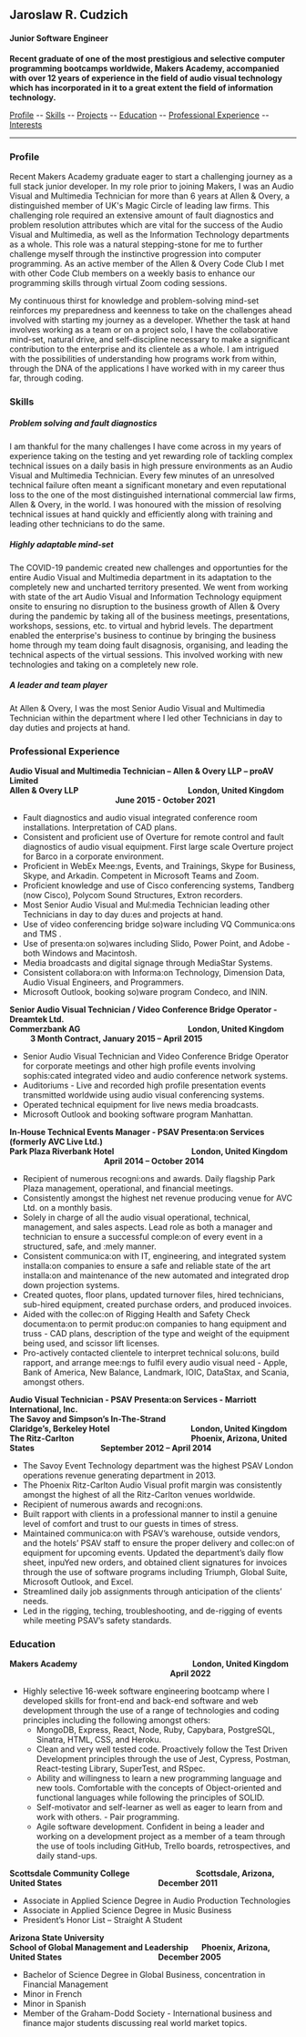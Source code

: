 ## Jaroslaw R. Cudzich

#### Junior Software Engineer

**Recent graduate of one of the most prestigious and selective computer programming bootcamps worldwide, Makers Academy, accompanied with over 12 years of experience in the field of audio visual technology which has incorporated in it to a great extent the field of information technology.**  

[Profile](#profile) -- [Skills](#skills) -- [Projects](#projects) -- [Education](#education) -- [Professional Experience](#experience) -- [Interests](#interests)
____
### <a name="profile">Profile</a>
Recent Makers Academy graduate eager to start a challenging journey as a full stack junior developer.  In my role prior to joining Makers, I was an Audio Visual and Multimedia Technician for more than 6 years at Allen & Overy, a distinguished member of UK's Magic Circle of leading law firms.  This challenging role required an extensive amount of fault diagnostics and problem resolution attributes which are vital for the success of the Audio Visual and Multimedia, as well as the Information Technology departments as a whole.  This role was a natural stepping-stone for me to further challenge myself through the instinctive progression into computer programming.  As an active member of the Allen & Overy Code Club I met with other Code Club members on a weekly basis to enhance our programming skills through virtual Zoom coding sessions.

My continuous thirst for knowledge and problem-solving mind-set reinforces my preparedness and keenness to take on the challenges ahead involved with starting my journey as a developer.  Whether the task at hand involves working as a team or on a project solo, I have the collaborative mind-set, natural drive, and self-discipline necessary to make a significant contribution to the enterprise and its clientele as a whole.  I am intrigued with the possibilities of understanding how programs work from within, through the DNA of the applications I have worked with in my career thus far, through coding.

### <a name="skills">Skills</a>

##### Problem solving and fault diagnostics
I am thankful for the many challenges I have come across in my years of experience taking on the testing and yet rewarding role of tackling complex technical issues on a daily basis in high pressure environments as an Audio Visual and Multimedia Technician.  Every few minutes of an unresolved technical failure often meant a significant monetary and even reputational loss to the one of the most distinguished international commercial law firms, Allen & Overy, in the world.  I was honoured with the mission of resolving technical issues at hand quickly and efficiently along with training and leading other technicians to do the same.  

##### Highly adaptable mind-set
The COVID-19 pandemic created new challenges and opportunties for the entire Audio Visual and Multimedia department in its adaptation to the completely new and uncharted territory presented.  We went from working with state of the art Audio Visual and Information Technology equipment onsite to ensuring no disruption to the business growth of Allen & Overy during the pandemic by taking all of the business meetings, presentations, workshops, sessions, etc. to virtual and hybrid levels.  The department enabled the enterprise's business to continue by bringing the business home through my team doing fault disagnosis, organising, and leading the technical aspects of the virtual sessions.  This involved working with new technologies and taking on a completely new role.

##### A leader and team player
At Allen & Overy, I was the most Senior Audio Visual and Multimedia Technician within the department where I led other Technicians in day to day duties and projects at hand.  

### <a name="experience">Professional Experience</a>

**Audio Visual and Multimedia Technician – Allen & Overy LLP – proAV Limited**
<br>
**Allen & Overy LLP &nbsp;&nbsp;&nbsp;&nbsp;&nbsp;&nbsp;&nbsp;&nbsp;&nbsp;&nbsp;&nbsp;&nbsp;&nbsp;&nbsp;&nbsp;&nbsp;&nbsp;&nbsp;&nbsp;&nbsp;&nbsp;&nbsp;&nbsp;&nbsp;&nbsp;&nbsp;&nbsp;&nbsp;&nbsp;&nbsp;&nbsp;&nbsp;&nbsp;&nbsp;&nbsp;&nbsp;&nbsp;&nbsp;&nbsp;&nbsp;&nbsp;&nbsp;&nbsp;&nbsp;&nbsp;&nbsp;&nbsp;&nbsp;&nbsp;&nbsp;&nbsp;&nbsp;&nbsp;&nbsp;&nbsp;&nbsp; London, United Kingdom &nbsp;&nbsp;&nbsp;&nbsp;&nbsp;&nbsp;&nbsp;&nbsp;&nbsp;&nbsp;&nbsp;&nbsp;&nbsp;&nbsp;&nbsp;&nbsp;&nbsp;&nbsp;&nbsp;&nbsp;&nbsp;&nbsp;&nbsp;&nbsp;&nbsp;&nbsp;&nbsp;&nbsp;&nbsp;&nbsp;&nbsp;&nbsp;&nbsp;&nbsp;&nbsp;&nbsp;&nbsp;&nbsp;&nbsp;&nbsp;&nbsp;&nbsp;&nbsp;&nbsp;&nbsp;&nbsp;&nbsp;&nbsp;&nbsp;&nbsp;&nbsp;&nbsp;&nbsp;&nbsp;&nbsp; June 2015 - October 2021**
* Fault diagnostics and audio visual integrated conference room installations. Interpretation of CAD plans.
* Consistent and proficient use of Overture for remote control and fault diagnostics of audio visual equipment. First large scale
Overture project for Barco in a corporate environment.
* Proficient in WebEx Mee:ngs, Events, and Trainings, Skype for Business, Skype, and Arkadin. Competent in Microsoft Teams and Zoom.
* Proficient knowledge and use of Cisco conferencing systems, Tandberg (now Cisco), Polycom Sound Structures, Extron recorders.
* Most Senior Audio Visual and Mul:media Technician leading other Technicians in day to day du:es and projects at hand.
* Use of video conferencing bridge so)ware including VQ Communica:ons and TMS .
* Use of presenta:on so)wares including Slido, Power Point, and Adobe - both Windows and Macintosh.
* Media broadcasts and digital signage through MediaStar Systems.
* Consistent collabora:on with Informa:on Technology, Dimension Data, Audio Visual Engineers, and Programmers.
* Microsoft Outlook, booking so)ware program Condeco, and ININ.

**Senior Audio Visual Technician / Video Conference Bridge Operator - Dreamtek Ltd.**
<br>
**Commerzbank AG &nbsp;&nbsp;&nbsp;&nbsp;&nbsp;&nbsp;&nbsp;&nbsp;&nbsp;&nbsp;&nbsp;&nbsp;&nbsp;&nbsp;&nbsp;&nbsp;&nbsp;&nbsp;&nbsp;&nbsp;&nbsp;&nbsp;&nbsp;&nbsp;&nbsp;&nbsp;&nbsp;&nbsp;&nbsp;&nbsp;&nbsp;&nbsp;&nbsp;&nbsp;&nbsp;&nbsp;&nbsp;&nbsp;&nbsp;&nbsp;&nbsp;&nbsp;&nbsp;&nbsp;&nbsp;&nbsp;&nbsp;&nbsp;&nbsp;&nbsp;&nbsp;&nbsp;&nbsp;&nbsp;&nbsp; London, United Kingdom &nbsp;&nbsp;&nbsp;&nbsp;&nbsp;&nbsp;&nbsp;&nbsp;&nbsp;&nbsp; 3 Month Contract, January 2015 – April 2015**

* Senior Audio Visual Technician and Video Conference Bridge Operator for corporate meetings and other high profile events
involving sophis:cated integrated video and audio conference network systems.
* Auditoriums - Live and recorded high profile presentation events transmitted worldwide using audio visual conferencing systems.
* Operated technical equipment for live news media broadcasts.
* Microsoft Outlook and booking software program Manhattan.


**In-House Technical Events Manager - PSAV Presenta:on Services (formerly AVC Live Ltd.)**
<br>
**Park Plaza Riverbank Hotel &nbsp;&nbsp;&nbsp;&nbsp;&nbsp;&nbsp;&nbsp;&nbsp;&nbsp;&nbsp;&nbsp;&nbsp;&nbsp;&nbsp;&nbsp;&nbsp;&nbsp;&nbsp;&nbsp;&nbsp;&nbsp;&nbsp;&nbsp;&nbsp;&nbsp;&nbsp;&nbsp;&nbsp;&nbsp;&nbsp;&nbsp;&nbsp;&nbsp;&nbsp;&nbsp;&nbsp;&nbsp;&nbsp;&nbsp; London, United Kingdom &nbsp;&nbsp;&nbsp;&nbsp;&nbsp;&nbsp;&nbsp;&nbsp;&nbsp;&nbsp;&nbsp;&nbsp;&nbsp;&nbsp;&nbsp;&nbsp;&nbsp;&nbsp;&nbsp;&nbsp;&nbsp;&nbsp;&nbsp;&nbsp;&nbsp;&nbsp;&nbsp;&nbsp;&nbsp;&nbsp;&nbsp;&nbsp;&nbsp;&nbsp;&nbsp;&nbsp;&nbsp;&nbsp;&nbsp;&nbsp;&nbsp;&nbsp;&nbsp;&nbsp;&nbsp;&nbsp;&nbsp;&nbsp;&nbsp; April 2014 – October 2014**
* Recipient of numerous recogni:ons and awards. Daily flagship Park Plaza management, operational, and financial meetings.
* Consistently amongst the highest net revenue producing venue for AVC Ltd. on a monthly basis.
* Solely in charge of all the audio visual operational, technical, management, and sales aspects. Lead role as both a manager and
technician to ensure a successful comple:on of every event in a structured, safe, and :mely manner.
* Consistent communica:on with IT, engineering, and integrated system installa:on companies to ensure a safe and reliable state of
the art installa:on and maintenance of the new automated and integrated drop down projection systems.
* Created quotes, floor plans, updated turnover files, hired technicians, sub-hired equipment, created purchase orders, and produced invoices.
* Aided with the collec:on of Rigging Health and Safety Check documenta:on to permit produc:on companies to hang equipment
and truss - CAD plans, description of the type and weight of the equipment being used, and scissor lift licenses.
* Pro-actively contacted clientele to interpret technical solu:ons, build rapport, and arrange mee:ngs to fulfil every audio visual
need - Apple, Bank of America, New Balance, Landmark, IOIC, DataStax, and Scania, amongst others.

**Audio Visual Technician - PSAV Presenta:on Services - Marriott International, Inc.**
<br>
**The Savoy and Simpson’s In-The-Strand**
<br>
**Claridge’s, Berkeley Hotel &nbsp;&nbsp;&nbsp;&nbsp;&nbsp;&nbsp;&nbsp;&nbsp;&nbsp;&nbsp;&nbsp;&nbsp;&nbsp;&nbsp;&nbsp;&nbsp;&nbsp;&nbsp;&nbsp;&nbsp;&nbsp;&nbsp;&nbsp;&nbsp;&nbsp;&nbsp;&nbsp;&nbsp;&nbsp;&nbsp;&nbsp;&nbsp;&nbsp;&nbsp;&nbsp;&nbsp;&nbsp;&nbsp;&nbsp;&nbsp;&nbsp; London, United Kingdom**
<br>
**The Ritz-Carlton &nbsp;&nbsp;&nbsp;&nbsp;&nbsp;&nbsp;&nbsp;&nbsp;&nbsp;&nbsp;&nbsp;&nbsp;&nbsp;&nbsp;&nbsp;&nbsp;&nbsp;&nbsp;&nbsp;&nbsp;&nbsp;&nbsp;&nbsp;&nbsp;&nbsp;&nbsp;&nbsp;&nbsp;&nbsp;&nbsp;&nbsp;&nbsp;&nbsp;&nbsp;&nbsp;&nbsp;&nbsp;&nbsp;&nbsp;&nbsp;&nbsp;&nbsp;&nbsp;&nbsp;&nbsp;&nbsp;&nbsp;&nbsp;&nbsp;&nbsp;&nbsp;&nbsp;&nbsp;&nbsp;&nbsp;&nbsp;&nbsp;&nbsp;&nbsp;&nbsp; Phoenix, Arizona, United States &nbsp;&nbsp;&nbsp;&nbsp;&nbsp;&nbsp;&nbsp;&nbsp;&nbsp;&nbsp;&nbsp;&nbsp;&nbsp;&nbsp;&nbsp;&nbsp;&nbsp;&nbsp;&nbsp;&nbsp;&nbsp;&nbsp;&nbsp;&nbsp;&nbsp;&nbsp;&nbsp;&nbsp;&nbsp;&nbsp;&nbsp;&nbsp;&nbsp; September 2012 – April 2014**

* The Savoy Event Technology department was the highest PSAV London operations revenue generating department in 2013.
* The Phoenix Ritz-Carlton Audio Visual profit margin was consistently amongst the highest of all the Ritz-Carlton venues worldwide.
* Recipient of numerous awards and recogni:ons.
* Built rapport with clients in a professional manner to instil a genuine level of comfort and trust to our guests in times of stress.
* Maintained communica:on with PSAV’s warehouse, outside vendors, and the hotels’ PSAV staff to ensure the proper delivery and
collec:on of equipment for upcoming events. Updated the department’s daily flow sheet, inpuYed new orders, and obtained
client signatures for invoices through the use of software programs including Triumph, Global Suite, Microsoft Outlook, and Excel.
* Streamlined daily job assignments through anticipation of the clients’ needs.
* Led in the rigging, teching, troubleshooting, and de-rigging of events while meeting PSAV’s safety standards.

### <a name="education">Education</a>

**Makers Academy &nbsp;&nbsp;&nbsp;&nbsp;&nbsp;&nbsp;&nbsp;&nbsp;&nbsp;&nbsp;&nbsp;&nbsp;&nbsp;&nbsp;&nbsp;&nbsp;&nbsp;&nbsp;&nbsp;&nbsp;&nbsp;&nbsp;&nbsp;&nbsp;&nbsp;&nbsp;&nbsp;&nbsp;&nbsp;&nbsp;&nbsp;&nbsp;&nbsp;&nbsp;&nbsp;&nbsp;&nbsp;&nbsp;&nbsp;&nbsp;&nbsp;&nbsp;&nbsp;&nbsp;&nbsp;&nbsp;&nbsp;&nbsp;&nbsp;&nbsp;&nbsp;&nbsp;&nbsp;&nbsp;&nbsp;&nbsp;&nbsp;&nbsp;&nbsp; London, United Kingdom &nbsp;&nbsp;&nbsp;&nbsp;&nbsp;&nbsp;&nbsp;&nbsp;&nbsp;&nbsp;&nbsp;&nbsp;&nbsp;&nbsp;&nbsp;&nbsp;&nbsp;&nbsp;&nbsp;&nbsp;&nbsp;&nbsp;&nbsp;&nbsp;&nbsp;&nbsp;&nbsp;&nbsp;&nbsp;&nbsp;&nbsp;&nbsp;&nbsp;&nbsp;&nbsp;&nbsp;&nbsp;&nbsp;&nbsp;&nbsp;&nbsp;&nbsp;&nbsp;&nbsp;&nbsp;&nbsp;&nbsp;&nbsp;&nbsp;&nbsp;&nbsp;&nbsp;&nbsp;&nbsp;&nbsp;&nbsp;&nbsp;&nbsp;&nbsp;&nbsp;&nbsp;&nbsp;&nbsp;&nbsp;&nbsp;&nbsp;&nbsp;&nbsp;&nbsp;&nbsp;&nbsp;&nbsp;&nbsp;&nbsp;&nbsp;&nbsp;&nbsp;&nbsp;&nbsp;&nbsp;&nbsp;&nbsp;&nbsp;&nbsp; April 2022**  
* Highly selective 16-week software engineering bootcamp where I developed skills for front-end and back-end software and web development through the use of a range of technologies and coding principles including the following amongst others:
    * MongoDB, Express, React, Node, Ruby, Capybara, PostgreSQL, Sinatra, HTML, CSS, and Heroku.
    * Clean and very well tested code.  Proactively follow the Test Driven Development principles through the use of Jest, Cypress, Postman, React-testing Library, SuperTest, and RSpec.
    * Ability and willingness to learn a new programming language and new tools.  Comfortable with the concepts of Object-oriented and functional languages while following the principles of SOLID.
    * Self-motivator and self-learner as well as eager to learn from and work with others. - Pair programming.
    * Agile software development.  Confident in being a leader and working on a development project as a member of a team through the use of tools including GitHub, Trello boards, retrospectives, and daily stand-ups.

**Scottsdale Community College &nbsp;&nbsp;&nbsp;&nbsp;&nbsp;&nbsp;&nbsp;&nbsp;&nbsp;&nbsp;&nbsp;&nbsp;&nbsp;&nbsp;&nbsp;&nbsp;&nbsp;&nbsp;&nbsp;&nbsp;&nbsp;&nbsp;&nbsp;&nbsp;&nbsp;&nbsp;&nbsp;&nbsp;&nbsp;&nbsp;&nbsp;&nbsp;&nbsp; Scottsdale, Arizona, United States &nbsp;&nbsp;&nbsp;&nbsp;&nbsp;&nbsp;&nbsp;&nbsp;&nbsp;&nbsp;&nbsp;&nbsp;&nbsp;&nbsp;&nbsp;&nbsp;&nbsp;&nbsp;&nbsp;&nbsp;&nbsp;&nbsp;&nbsp;&nbsp;&nbsp;&nbsp;&nbsp;&nbsp;&nbsp;&nbsp;&nbsp;&nbsp;&nbsp;&nbsp;&nbsp;&nbsp;&nbsp;&nbsp;&nbsp;&nbsp;&nbsp;&nbsp;&nbsp;&nbsp;&nbsp;&nbsp;&nbsp;&nbsp;&nbsp; December 2011**
* Associate in Applied Science Degree in Audio Production Technologies 
* Associate in Applied Science Degree in Music Business
* President’s Honor List – Straight A Student

**Arizona State University**
<br>
**School of Global Management and Leadership &nbsp;&nbsp;&nbsp;&nbsp;&nbsp; Phoenix, Arizona, United States &nbsp; &nbsp;&nbsp;&nbsp;&nbsp;&nbsp;&nbsp;&nbsp;&nbsp;&nbsp;&nbsp;&nbsp;&nbsp;&nbsp;&nbsp;&nbsp;&nbsp;&nbsp;&nbsp;&nbsp;&nbsp;&nbsp;&nbsp;&nbsp;&nbsp;&nbsp;&nbsp;&nbsp;&nbsp;&nbsp;&nbsp;&nbsp;&nbsp;&nbsp;&nbsp;&nbsp;&nbsp;&nbsp;&nbsp;&nbsp;&nbsp;&nbsp;&nbsp;&nbsp;&nbsp;&nbsp;&nbsp;&nbsp; December 2005**
* Bachelor of Science Degree in Global Business, concentration in Financial Management  
* Minor in French
* Minor in Spanish
* Member of the Graham-Dodd Society - International business and finance major students discussing real world market topics.